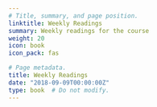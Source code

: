 ```yaml
---
# Title, summary, and page position.
linktitle: Weekly Readings
summary: Weekly readings for the course
weight: 20
icon: book
icon_pack: fas

# Page metadata.
title: Weekly Readings
date: "2018-09-09T00:00:00Z"
type: book  # Do not modify.
---
```



